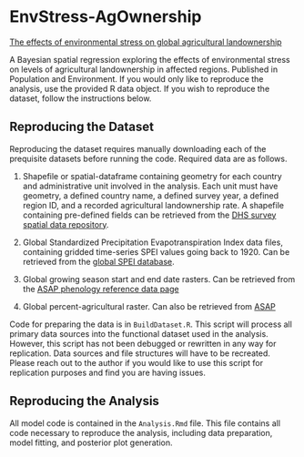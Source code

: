 # EnvStress-AgOwnership

[The effects of environmental stress on global agricultural landownership](https://link.springer.com/article/10.1007/s11111-023-00429-0)

A Bayesian spatial regression exploring the effects of environmental stress on levels of agricultural landownership in affected regions. Published in Population and Environment. If you would only like to reproduce the analysis, use the provided R data object. If you wish to reproduce the dataset, follow the instructions below.

## Reproducing the Dataset

Reproducing the dataset requires manually downloading each of the prequisite datasets before running the code. Required data are as follows.

1. Shapefile or spatial-dataframe containing geometry for each country and administrative unit involved in the analysis. Each unit must have geometry, a defined country name, a defined survey year, a defined region ID, and a recorded agricultural landownership rate. A shapefile containing pre-defined fields can be retrieved from the [DHS survey spatial data repository](https://spatialdata.dhsprogram.com/home/).

2. Global Standardized Precipitation Evapotranspiration Index data files, containing gridded time-series SPEI values going back to 1920. Can be retrieved from the [global SPEI database](https://spei.csic.es/database.html).

3. Global growing season start and end date rasters. Can be retrieved from the [ASAP phenology reference data page](https://mars.jrc.ec.europa.eu/asap/download.php)

4. Global percent-agricultural raster. Can also be retrieved from [ASAP](https://mars.jrc.ec.europa.eu/asap/download.php)

Code for preparing the data is in `BuildDataset.R`. This script will process all primary data sources into the functional dataset used in the analysis. However, this script has not been debugged or rewritten in any way for replication. Data sources and file structures will have to be recreated. Please reach out to the author if you would like to use this script for replication purposes and find you are having issues.

## Reproducing the Analysis

All model code is contained in the `Analysis.Rmd` file. This file contains all code necessary to reproduce the analysis, including data preparation, model fitting, and posterior plot generation.